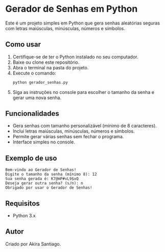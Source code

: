 # Gerador de Senhas em Python

Este é um projeto simples em Python que gera senhas aleatórias seguras com letras maiúsculas, minúsculas, números e símbolos.

## Como usar

1. Certifique-se de ter o Python instalado no seu computador.
2. Baixe ou clone este repositório.
3. Abra o terminal na pasta do projeto.
4. Execute o comando:
   ```bash
   python gerador_senhas.py
   ```
5. Siga as instruções no console para escolher o tamanho da senha e gerar uma nova senha.

## Funcionalidades

- Gera senhas com tamanho personalizável (mínimo de 8 caracteres).
- Inclui letras maiúsculas, minúsculas, números e símbolos.
- Permite gerar várias senhas sem fechar o programa.
- Interface simples no console.

## Exemplo de uso

```
Bem-vindo ao Gerador de Senhas!
Digite o tamanho da senha (mínimo 8): 12
Sua senha gerada é: K7@mP#vL9$xQ
Deseja gerar outra senha? (s/n): n
Obrigado por usar o Gerador de Senhas!
```

## Requisitos

- Python 3.x

## Autor

Criado por Akira Santiago.
